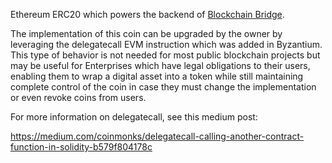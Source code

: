 Ethereum ERC20 which powers the backend of [Blockchain Bridge](blockchainbridge.io).

The implementation of this coin can be upgraded by the owner by leveraging the delegatecall EVM instruction which was added in Byzantium. This type of behavior is not needed for most public blockchain projects but may be useful for Enterprises which have legal obligations to their users, enabling them to wrap a digital asset into a token while still maintaining complete control of the coin in case they must change the implementation or even revoke coins from users.

For more information on delegatecall, see this medium post:

https://medium.com/coinmonks/delegatecall-calling-another-contract-function-in-solidity-b579f804178c

